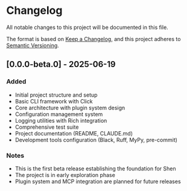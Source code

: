 # Changelog

All notable changes to this project will be documented in this file.

The format is based on [Keep a Changelog](https://keepachangelog.com/en/1.0.0/),
and this project adheres to [Semantic Versioning](https://semver.org/spec/v2.0.0.html).

## [0.0.0-beta.0] - 2025-06-19

### Added
- Initial project structure and setup
- Basic CLI framework with Click
- Core architecture with plugin system design
- Configuration management system
- Logging utilities with Rich integration
- Comprehensive test suite
- Project documentation (README, CLAUDE.md)
- Development tools configuration (Black, Ruff, MyPy, pre-commit)

### Notes
- This is the first beta release establishing the foundation for Shen
- The project is in early exploration phase
- Plugin system and MCP integration are planned for future releases
